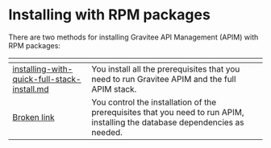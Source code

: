 # Installing with RPM packages

There are two methods for installing Gravitee API Management (APIM) with RPM packages:

<table data-card-size="large" data-view="cards"><thead><tr><th data-type="content-ref"></th><th></th><th></th></tr></thead><tbody><tr><td><a href="installing-with-quick-full-stack-install.md">installing-with-quick-full-stack-install.md</a></td><td>You install all the prerequisites that you need to run Gravitee APIM and the full APIM stack.</td><td></td></tr><tr><td><a href="broken-reference">Broken link</a></td><td>You control the installation of the prerequisites that you need to run APIM, installing the database dependencies as needed.</td><td></td></tr></tbody></table>



